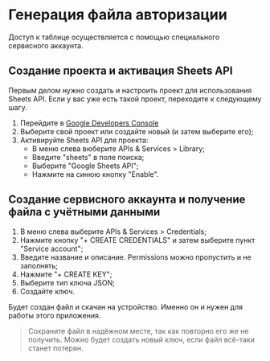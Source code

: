# Генерация файла авторизации

Доступ к таблице осуществляется с помощью специального сервисного аккаунта.

## Создание проекта и активация Sheets API

Первым делом нужно создать и настроить проект для использования Sheets API. Если у вас уже есть такой проект, переходите к следующему шагу.

1. Перейдите в [Google Developers Console](https://console.developers.google.com/)
2. Выберите свой проект или создайте новый (и затем выберите его);
3. Активируйте Sheets API для проекта: 
   - В меню слева вюберите APIs & Services > Library;
   - Введите "sheets" в поле поиска;
   - Выберите "Google Sheets API";
   - Нажмите на синюю кнопку "Enable".
   
## Создание сервисного аккаунта и получение файла с учётными данными

1. В меню слева выберите APIs & Services > Credentials;
2. Нажмите кнопку "+ CREATE CREDENTIALS" и затем выберите пункт "Service account";
3. Введите название и описание. Permissions можно пропустить и не заполнять;
4. Нажмите "+ CREATE KEY";
5. Выберите тип ключа JSON;
6. Создайте ключ.

Будет создан файл и скачан на устройство. Именно он и нужен для работы этого приложения.

> Сохраните файл в надёжном месте, так как повторно его же не получить. Можно будет создать новый ключ, если файл всё-таки станет потерян.
